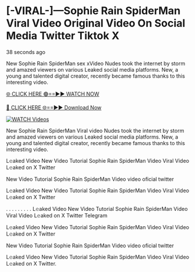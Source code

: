 # [-VIRAL-]—Sophie Rain SpiderMan Viral Video Original Video On Social Media Twitter Tiktok X

38 seconds ago

New Sophie Rain SpiderMan sex xVideo Nudes took the internet by storm and amazed viewers on various Leaked social media platforms. New, a young and talented digital creator, recently became famous thanks to this interesting video.

[🌐 CLICK HERE 🟢==►► WATCH NOW](https://t.co/CsbdxKwbQM)

[🔴 CLICK HERE 🌐==►► Download Now](https://t.co/CsbdxKwbQM)

[![WATCH Videos](https://i.imgur.com/RPj6FCy.gif)](https://t.co/CsbdxKwbQM)

New Sophie Rain SpiderMan Viral video Nudes took the internet by storm and amazed viewers on various Leaked social media platforms. New, a young and talented digital creator, recently became famous thanks to this interesting video.

L𝚎aked Video New Video Tutorial Sophie Rain SpiderMan Video Viral Video L𝚎aked on X Twitter

New Video Tutorial Sophie Rain SpiderMan Video video oficial twitter

L𝚎aked Video New Video Tutorial Sophie Rain SpiderMan Video Viral Video L𝚎aked on X Twitter

. . . . . . . . . L𝚎aked Video New Video Tutorial Sophie Rain SpiderMan Video Viral Video L𝚎aked on X Twitter Telegram

L𝚎aked Video New Video Tutorial Sophie Rain SpiderMan Video Viral Video L𝚎aked on X Twitter

New Video Tutorial Sophie Rain SpiderMan Video video oficial twitter

L𝚎aked Video New Video Tutorial Sophie Rain SpiderMan Video Viral Video L𝚎aked on X Twitter.
